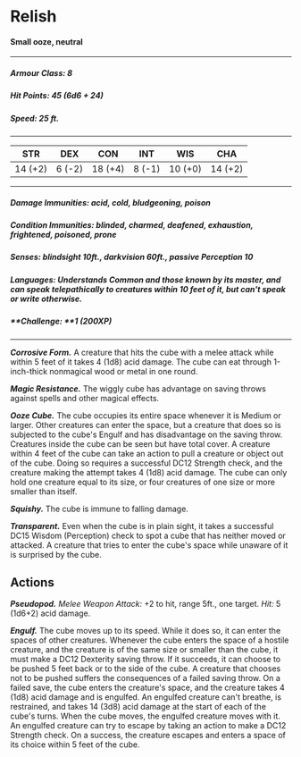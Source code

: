 # Relish

#### Small ooze, neutral

---

##### **Armour Class:** 8

##### **Hit Points:** 45 (6d6 + 24)

##### **Speed:** 25 ft.

---

| STR     | DEX    | CON     | INT    | WIS     | CHA     |
| ------- | ------ | ------- | ------ | ------- | ------- |
| 14 (+2) | 6 (-2) | 18 (+4) | 8 (-1) | 10 (+0) | 14 (+2) |

---

##### **Damage Immunities:** acid, cold, bludgeoning, poison

##### **Condition Immunities:** blinded, charmed, deafened, exhaustion, frightened, poisoned, prone

##### **Senses:** blindsight 10ft., darkvision 60ft., passive Perception 10

##### **Languages:** Understands Common and those known by its master, and can speak telepathically to creatures within 10 feet of it, but can't speak or write otherwise.

##### **Challenge: **1 (200XP)

---

***Corrosive Form.*** A creature that hits the cube with a melee attack while within 5 feet of it takes 4 (1d8) acid damage. The cube can eat through 1-inch-thick nonmagical wood or metal in one round.

***Magic Resistance.*** The wiggly cube has advantage on saving throws against spells and other magical effects.

***Ooze Cube.*** The cube occupies its entire space whenever it is Medium or larger. Other creatures can enter the space, but a creature that does so is subjected to the cube's Engulf and has disadvantage on the saving throw.
	Creatures inside the cube can be seen but have total cover.
	A creature within 4 feet of the cube can take an action to pull a creature or object out of the cube. Doing so requires a successful DC12 Strength check, and the creature making the attempt takes 4 (1d8) acid damage.
	The cube can only hold one creature equal to its size, or four creatures of one size or more smaller than itself.

***Squishy.*** The cube is immune to falling damage.

***Transparent.*** Even when the cube is in plain sight, it takes a successful DC15 Wisdom (Perception) check to spot a cube that has neither moved or attacked. A creature that tries to enter the cube's space while unaware of it is surprised by the cube.

## Actions

***Pseudopod.*** *Melee Weapon Attack:* +2 to hit, range 5ft., one target. *Hit:* 5 (1d6+2) acid damage.

***Engulf.*** The cube moves up to its speed. While it does so, it can enter the spaces of other creatures. Whenever the cube enters the space of a hostile creature, and the creature is of the same size or smaller than the cube, it must make a DC12 Dexterity saving throw. If it succeeds, it can choose to be pushed 5 feet back or to the side of the cube. A creature that chooses not to be pushed suffers the consequences of a failed saving throw.
	On a failed save, the cube enters the creature's space, and the creature takes 4 (1d8) acid damage and is engulfed. An engulfed creature can't breathe, is restrained, and takes 14 (3d8) acid damage at the start of each of the cube's turns. When the cube moves, the engulfed creature moves with it. An engulfed creature can try to escape by taking an action to make a DC12 Strength check. On a success, the creature escapes and enters a space of its choice within 5 feet of the cube.